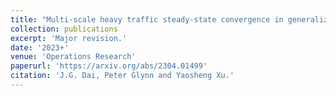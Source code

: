 ```yaml
---
title: "Multi-scale heavy traffic steady-state convergence in generalized Jackson network"
collection: publications
excerpt: 'Major revision.'
date: '2023+'
venue: 'Operations Research'
paperurl: 'https://arxiv.org/abs/2304.01499'
citation: 'J.G. Dai, Peter Glynn and Yaosheng Xu.'
---
```

